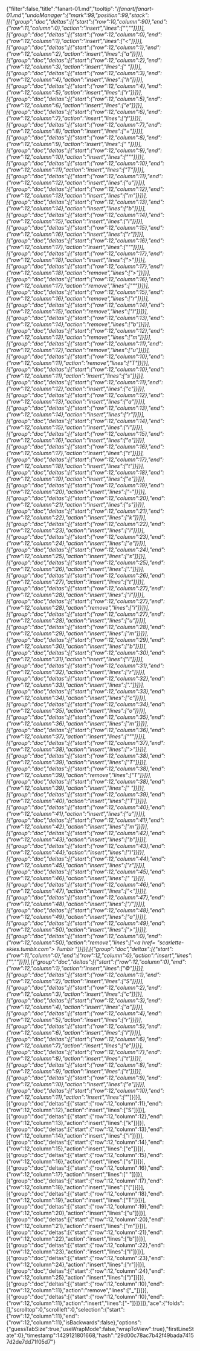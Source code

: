 {"filter":false,"title":"fanart-01.md","tooltip":"/_fanart/fanart-01.md","undoManager":{"mark":99,"position":99,"stack":[[{"group":"doc","deltas":[{"start":{"row":10,"column":90},"end":{"row":11,"column":0},"action":"insert","lines":["",""]}]}],[{"group":"doc","deltas":[{"start":{"row":12,"column":0},"end":{"row":12,"column":1},"action":"insert","lines":["<"]}]}],[{"group":"doc","deltas":[{"start":{"row":12,"column":1},"end":{"row":12,"column":2},"action":"insert","lines":["a"]}]}],[{"group":"doc","deltas":[{"start":{"row":12,"column":2},"end":{"row":12,"column":3},"action":"insert","lines":[" "]}]}],[{"group":"doc","deltas":[{"start":{"row":12,"column":3},"end":{"row":12,"column":4},"action":"insert","lines":["h"]}]}],[{"group":"doc","deltas":[{"start":{"row":12,"column":4},"end":{"row":12,"column":5},"action":"insert","lines":["r"]}]}],[{"group":"doc","deltas":[{"start":{"row":12,"column":5},"end":{"row":12,"column":6},"action":"insert","lines":["e"]}]}],[{"group":"doc","deltas":[{"start":{"row":12,"column":6},"end":{"row":12,"column":7},"action":"insert","lines":["f"]}]}],[{"group":"doc","deltas":[{"start":{"row":12,"column":7},"end":{"row":12,"column":8},"action":"insert","lines":["="]}]}],[{"group":"doc","deltas":[{"start":{"row":12,"column":8},"end":{"row":12,"column":9},"action":"insert","lines":[" "]}]}],[{"group":"doc","deltas":[{"start":{"row":12,"column":9},"end":{"row":12,"column":10},"action":"insert","lines":["\""]}]}],[{"group":"doc","deltas":[{"start":{"row":12,"column":10},"end":{"row":12,"column":11},"action":"insert","lines":["T"]}]}],[{"group":"doc","deltas":[{"start":{"row":12,"column":11},"end":{"row":12,"column":12},"action":"insert","lines":["u"]}]}],[{"group":"doc","deltas":[{"start":{"row":12,"column":12},"end":{"row":12,"column":13},"action":"insert","lines":["m"]}]}],[{"group":"doc","deltas":[{"start":{"row":12,"column":13},"end":{"row":12,"column":14},"action":"insert","lines":["b"]}]}],[{"group":"doc","deltas":[{"start":{"row":12,"column":14},"end":{"row":12,"column":15},"action":"insert","lines":["l"]}]}],[{"group":"doc","deltas":[{"start":{"row":12,"column":15},"end":{"row":12,"column":16},"action":"insert","lines":["r"]}]}],[{"group":"doc","deltas":[{"start":{"row":12,"column":16},"end":{"row":12,"column":17},"action":"insert","lines":["\""]}]}],[{"group":"doc","deltas":[{"start":{"row":12,"column":17},"end":{"row":12,"column":18},"action":"insert","lines":[">"]}]}],[{"group":"doc","deltas":[{"start":{"row":12,"column":17},"end":{"row":12,"column":18},"action":"remove","lines":[">"]}]}],[{"group":"doc","deltas":[{"start":{"row":12,"column":16},"end":{"row":12,"column":17},"action":"remove","lines":["\""]}]}],[{"group":"doc","deltas":[{"start":{"row":12,"column":15},"end":{"row":12,"column":16},"action":"remove","lines":["r"]}]}],[{"group":"doc","deltas":[{"start":{"row":12,"column":14},"end":{"row":12,"column":15},"action":"remove","lines":["l"]}]}],[{"group":"doc","deltas":[{"start":{"row":12,"column":13},"end":{"row":12,"column":14},"action":"remove","lines":["b"]}]}],[{"group":"doc","deltas":[{"start":{"row":12,"column":12},"end":{"row":12,"column":13},"action":"remove","lines":["m"]}]}],[{"group":"doc","deltas":[{"start":{"row":12,"column":11},"end":{"row":12,"column":12},"action":"remove","lines":["u"]}]}],[{"group":"doc","deltas":[{"start":{"row":12,"column":10},"end":{"row":12,"column":11},"action":"remove","lines":["T"]}]}],[{"group":"doc","deltas":[{"start":{"row":12,"column":10},"end":{"row":12,"column":11},"action":"insert","lines":["s"]}]}],[{"group":"doc","deltas":[{"start":{"row":12,"column":11},"end":{"row":12,"column":12},"action":"insert","lines":["c"]}]}],[{"group":"doc","deltas":[{"start":{"row":12,"column":12},"end":{"row":12,"column":13},"action":"insert","lines":["a"]}]}],[{"group":"doc","deltas":[{"start":{"row":12,"column":13},"end":{"row":12,"column":14},"action":"insert","lines":["r"]}]}],[{"group":"doc","deltas":[{"start":{"row":12,"column":14},"end":{"row":12,"column":15},"action":"insert","lines":["l"]}]}],[{"group":"doc","deltas":[{"start":{"row":12,"column":15},"end":{"row":12,"column":16},"action":"insert","lines":["e"]}]}],[{"group":"doc","deltas":[{"start":{"row":12,"column":16},"end":{"row":12,"column":17},"action":"insert","lines":["t"]}]}],[{"group":"doc","deltas":[{"start":{"row":12,"column":17},"end":{"row":12,"column":18},"action":"insert","lines":["t"]}]}],[{"group":"doc","deltas":[{"start":{"row":12,"column":18},"end":{"row":12,"column":19},"action":"insert","lines":["e"]}]}],[{"group":"doc","deltas":[{"start":{"row":12,"column":19},"end":{"row":12,"column":20},"action":"insert","lines":["-"]}]}],[{"group":"doc","deltas":[{"start":{"row":12,"column":20},"end":{"row":12,"column":21},"action":"insert","lines":["s"]}]}],[{"group":"doc","deltas":[{"start":{"row":12,"column":21},"end":{"row":12,"column":22},"action":"insert","lines":["k"]}]}],[{"group":"doc","deltas":[{"start":{"row":12,"column":22},"end":{"row":12,"column":23},"action":"insert","lines":["i"]}]}],[{"group":"doc","deltas":[{"start":{"row":12,"column":23},"end":{"row":12,"column":24},"action":"insert","lines":["e"]}]}],[{"group":"doc","deltas":[{"start":{"row":12,"column":24},"end":{"row":12,"column":25},"action":"insert","lines":["s"]}]}],[{"group":"doc","deltas":[{"start":{"row":12,"column":25},"end":{"row":12,"column":26},"action":"insert","lines":["."]}]}],[{"group":"doc","deltas":[{"start":{"row":12,"column":26},"end":{"row":12,"column":27},"action":"insert","lines":["t"]}]}],[{"group":"doc","deltas":[{"start":{"row":12,"column":27},"end":{"row":12,"column":28},"action":"insert","lines":["i"]}]}],[{"group":"doc","deltas":[{"start":{"row":12,"column":27},"end":{"row":12,"column":28},"action":"remove","lines":["i"]}]}],[{"group":"doc","deltas":[{"start":{"row":12,"column":27},"end":{"row":12,"column":28},"action":"insert","lines":["u"]}]}],[{"group":"doc","deltas":[{"start":{"row":12,"column":28},"end":{"row":12,"column":29},"action":"insert","lines":["m"]}]}],[{"group":"doc","deltas":[{"start":{"row":12,"column":29},"end":{"row":12,"column":30},"action":"insert","lines":["b"]}]}],[{"group":"doc","deltas":[{"start":{"row":12,"column":30},"end":{"row":12,"column":31},"action":"insert","lines":["l"]}]}],[{"group":"doc","deltas":[{"start":{"row":12,"column":31},"end":{"row":12,"column":32},"action":"insert","lines":["r"]}]}],[{"group":"doc","deltas":[{"start":{"row":12,"column":32},"end":{"row":12,"column":33},"action":"insert","lines":["."]}]}],[{"group":"doc","deltas":[{"start":{"row":12,"column":33},"end":{"row":12,"column":34},"action":"insert","lines":["c"]}]}],[{"group":"doc","deltas":[{"start":{"row":12,"column":34},"end":{"row":12,"column":35},"action":"insert","lines":["o"]}]}],[{"group":"doc","deltas":[{"start":{"row":12,"column":35},"end":{"row":12,"column":36},"action":"insert","lines":["m"]}]}],[{"group":"doc","deltas":[{"start":{"row":12,"column":36},"end":{"row":12,"column":37},"action":"insert","lines":["\""]}]}],[{"group":"doc","deltas":[{"start":{"row":12,"column":37},"end":{"row":12,"column":38},"action":"insert","lines":[">"]}]}],[{"group":"doc","deltas":[{"start":{"row":12,"column":38},"end":{"row":12,"column":39},"action":"insert","lines":["T"]}]}],[{"group":"doc","deltas":[{"start":{"row":12,"column":38},"end":{"row":12,"column":39},"action":"remove","lines":["T"]}]}],[{"group":"doc","deltas":[{"start":{"row":12,"column":38},"end":{"row":12,"column":39},"action":"insert","lines":[" "]}]}],[{"group":"doc","deltas":[{"start":{"row":12,"column":39},"end":{"row":12,"column":40},"action":"insert","lines":["T"]}]}],[{"group":"doc","deltas":[{"start":{"row":12,"column":40},"end":{"row":12,"column":41},"action":"insert","lines":["u"]}]}],[{"group":"doc","deltas":[{"start":{"row":12,"column":41},"end":{"row":12,"column":42},"action":"insert","lines":["m"]}]}],[{"group":"doc","deltas":[{"start":{"row":12,"column":42},"end":{"row":12,"column":43},"action":"insert","lines":["b"]}]}],[{"group":"doc","deltas":[{"start":{"row":12,"column":43},"end":{"row":12,"column":44},"action":"insert","lines":["l"]}]}],[{"group":"doc","deltas":[{"start":{"row":12,"column":44},"end":{"row":12,"column":45},"action":"insert","lines":["r"]}]}],[{"group":"doc","deltas":[{"start":{"row":12,"column":45},"end":{"row":12,"column":46},"action":"insert","lines":[" "]}]}],[{"group":"doc","deltas":[{"start":{"row":12,"column":46},"end":{"row":12,"column":47},"action":"insert","lines":["<"]}]}],[{"group":"doc","deltas":[{"start":{"row":12,"column":47},"end":{"row":12,"column":48},"action":"insert","lines":["/"]}]}],[{"group":"doc","deltas":[{"start":{"row":12,"column":48},"end":{"row":12,"column":49},"action":"insert","lines":["a"]}]}],[{"group":"doc","deltas":[{"start":{"row":12,"column":49},"end":{"row":12,"column":50},"action":"insert","lines":[">"]}]}],[{"group":"doc","deltas":[{"start":{"row":12,"column":0},"end":{"row":12,"column":50},"action":"remove","lines":["<a href= \"scarlette-skies.tumblr.com\"> Tumblr </a>"]}]}],[{"group":"doc","deltas":[{"start":{"row":11,"column":0},"end":{"row":12,"column":0},"action":"insert","lines":["",""]}]}],[{"group":"doc","deltas":[{"start":{"row":12,"column":0},"end":{"row":12,"column":1},"action":"insert","lines":["©"]}]}],[{"group":"doc","deltas":[{"start":{"row":12,"column":1},"end":{"row":12,"column":2},"action":"insert","lines":["S"]}]}],[{"group":"doc","deltas":[{"start":{"row":12,"column":2},"end":{"row":12,"column":3},"action":"insert","lines":["c"]}]}],[{"group":"doc","deltas":[{"start":{"row":12,"column":3},"end":{"row":12,"column":4},"action":"insert","lines":["a"]}]}],[{"group":"doc","deltas":[{"start":{"row":12,"column":4},"end":{"row":12,"column":5},"action":"insert","lines":["r"]}]}],[{"group":"doc","deltas":[{"start":{"row":12,"column":5},"end":{"row":12,"column":6},"action":"insert","lines":["l"]}]}],[{"group":"doc","deltas":[{"start":{"row":12,"column":6},"end":{"row":12,"column":7},"action":"insert","lines":["e"]}]}],[{"group":"doc","deltas":[{"start":{"row":12,"column":7},"end":{"row":12,"column":8},"action":"insert","lines":["t"]}]}],[{"group":"doc","deltas":[{"start":{"row":12,"column":8},"end":{"row":12,"column":9},"action":"insert","lines":["t"]}]}],[{"group":"doc","deltas":[{"start":{"row":12,"column":9},"end":{"row":12,"column":10},"action":"insert","lines":["e"]}]}],[{"group":"doc","deltas":[{"start":{"row":12,"column":10},"end":{"row":12,"column":11},"action":"insert","lines":["_"]}]}],[{"group":"doc","deltas":[{"start":{"row":12,"column":11},"end":{"row":12,"column":12},"action":"insert","lines":["S"]}]}],[{"group":"doc","deltas":[{"start":{"row":12,"column":12},"end":{"row":12,"column":13},"action":"insert","lines":["k"]}]}],[{"group":"doc","deltas":[{"start":{"row":12,"column":13},"end":{"row":12,"column":14},"action":"insert","lines":["i"]}]}],[{"group":"doc","deltas":[{"start":{"row":12,"column":14},"end":{"row":12,"column":15},"action":"insert","lines":["e"]}]}],[{"group":"doc","deltas":[{"start":{"row":12,"column":15},"end":{"row":12,"column":16},"action":"insert","lines":["s"]}]}],[{"group":"doc","deltas":[{"start":{"row":12,"column":16},"end":{"row":12,"column":17},"action":"insert","lines":[" "]}]}],[{"group":"doc","deltas":[{"start":{"row":12,"column":17},"end":{"row":12,"column":18},"action":"insert","lines":["("]}]}],[{"group":"doc","deltas":[{"start":{"row":12,"column":18},"end":{"row":12,"column":19},"action":"insert","lines":["T"]}]}],[{"group":"doc","deltas":[{"start":{"row":12,"column":19},"end":{"row":12,"column":20},"action":"insert","lines":["u"]}]}],[{"group":"doc","deltas":[{"start":{"row":12,"column":20},"end":{"row":12,"column":21},"action":"insert","lines":["m"]}]}],[{"group":"doc","deltas":[{"start":{"row":12,"column":21},"end":{"row":12,"column":22},"action":"insert","lines":["b"]}]}],[{"group":"doc","deltas":[{"start":{"row":12,"column":22},"end":{"row":12,"column":23},"action":"insert","lines":["l"]}]}],[{"group":"doc","deltas":[{"start":{"row":12,"column":23},"end":{"row":12,"column":24},"action":"insert","lines":["r"]}]}],[{"group":"doc","deltas":[{"start":{"row":12,"column":24},"end":{"row":12,"column":25},"action":"insert","lines":[")"]}]}],[{"group":"doc","deltas":[{"start":{"row":12,"column":10},"end":{"row":12,"column":11},"action":"remove","lines":["_"]}]}],[{"group":"doc","deltas":[{"start":{"row":12,"column":10},"end":{"row":12,"column":11},"action":"insert","lines":["-"]}]}]]},"ace":{"folds":[],"scrolltop":0,"scrollleft":0,"selection":{"start":{"row":12,"column":11},"end":{"row":12,"column":11},"isBackwards":false},"options":{"guessTabSize":true,"useWrapMode":false,"wrapToView":true},"firstLineState":0},"timestamp":1429121801668,"hash":"29d00c78ac7b42f49bada74157d2de7dd71f05d7"}
